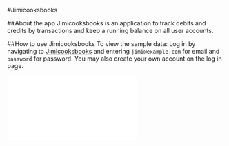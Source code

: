 #Jimicooksbooks

##About the app
Jimicooksbooks is an application to track debits and credits by transactions and
keep a running balance on all user accounts.

##How to use Jimicooksbooks
To view the sample data:
Log in by navigating to [Jimicooksbooks](https://Jimicooksbooks.herokuapp.com)
and entering `jimi@example.com` for email and `password` for password. You may
also create your own account on the log in page.


![UML diagrams](/docs/jimicooksbooks.pdf)

